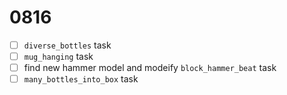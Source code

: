 # 0816

- [ ] `diverse_bottles` task
- [ ] `mug_hanging` task
- [ ] find new hammer model and modeify `block_hammer_beat` task
- [ ] `many_bottles_into_box` task